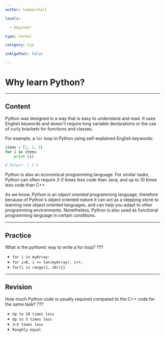 ```yaml
---
author: tommarshall

levels:

  - beginner

type: normal

category: tip

inAlgoPool: false

---
```


# Why learn Python?

---
## Content

Python was designed in a way that is easy to understand and read. It uses English keywords and doesn't require long variable declarations or the use of curly brackets for functions and classes.


For example, a `for` loop in Python using self-explained English keywords:

```python
items = [1, 2, 3]
for i in items:
    print (i)

# Output: 1 2 3
```

Python is also an economical programming language. For similar tasks, Python can often require *3-5* times less code than Java, and up to *10* times less code than C++.

As we know, Python is an *object oriented* programming language, therefore because of Python's object oriented nature it can act as a stepping stone to learning new object oriented languages, and can help you adapt to other programming environments. Nonetheless, Python is also used as functional programming language in certain conditions. 

---
## Practice

What is the *pythonic* way to write a for loop? 
???

* `for i in myArray:`
* `for i=0, i <= len(myArray), i++:`
* `for(i in range(1, 10)){}`

---
## Revision

How much Python code is usually required compared to the C++ code for the same task? ???

* `Up to 10 times less`
* `Up to 5 times less`
* `3–5 times less`
* `Roughly equal`
